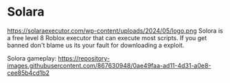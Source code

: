 # Solara
https://solaraexecutor.com/wp-content/uploads/2024/05/logo.png
Solora is a free level 8 Roblox executor that can execute most scripts. If you get banned don't blame us its your fault for downloading a exploit.

Solora gameplay:
https://repository-images.githubusercontent.com/867630948/0ae49faa-ad11-4d31-a0e8-cee85b4cd1b2

